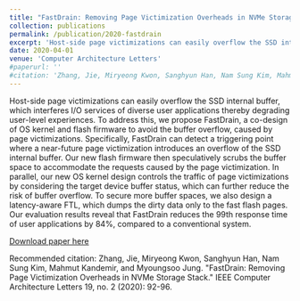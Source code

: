 ```yaml
---
title: "FastDrain: Removing Page Victimization Overheads in NVMe Storage Stack"
collection: publications
permalink: /publication/2020-fastdrain
excerpt: 'Host-side page victimizations can easily overflow the SSD internal buffer, which interferes I/O services of diverse user applications thereby degrading user-level experiences. To address this, we propose FastDrain, a co-design of OS kernel and flash firmware to avoid the buffer overflow, caused by page victimizations. Specifically, FastDrain can detect a triggering point where a near-future page victimization introduces an overflow of the SSD internal buffer. Our new flash firmware then speculatively scrubs the buffer space to accommodate the requests caused by the page victimization. In parallel, our new OS kernel design controls the traffic of page victimizations by considering the target device buffer status, which can further reduce the risk of buffer overflow. To secure more buffer spaces, we also design a latency-aware FTL, which dumps the dirty data only to the fast flash pages. Our evaluation results reveal that FastDrain reduces the 99th response time of user applications by 84%, compared to a conventional system.'
date: 2020-04-01
venue: 'Computer Architecture Letters'
#paperurl: ''
#citation: 'Zhang, Jie, Miryeong Kwon, Sanghyun Han, Nam Sung Kim, Mahmut Kandemir, and Myoungsoo Jung. "FastDrain: Removing Page Victimization Overheads in NVMe Storage Stack." IEEE Computer Architecture Letters 19, no. 2 (2020): 92-96.'
---
```

Host-side page victimizations can easily overflow the SSD internal buffer, which interferes I/O services of diverse user applications thereby degrading user-level experiences. To address this, we propose FastDrain, a co-design of OS kernel and flash firmware to avoid the buffer overflow, caused by page victimizations. Specifically, FastDrain can detect a triggering point where a near-future page victimization introduces an overflow of the SSD internal buffer. Our new flash firmware then speculatively scrubs the buffer space to accommodate the requests caused by the page victimization. In parallel, our new OS kernel design controls the traffic of page victimizations by considering the target device buffer status, which can further reduce the risk of buffer overflow. To secure more buffer spaces, we also design a latency-aware FTL, which dumps the dirty data only to the fast flash pages. Our evaluation results reveal that FastDrain reduces the 99th response time of user applications by 84%, compared to a conventional system.

[Download paper here](https://arxiv.org/abs/2006.08966)

Recommended citation: Zhang, Jie, Miryeong Kwon, Sanghyun Han, Nam Sung Kim, Mahmut Kandemir, and Myoungsoo Jung. "FastDrain: Removing Page Victimization Overheads in NVMe Storage Stack." IEEE Computer Architecture Letters 19, no. 2 (2020): 92-96.